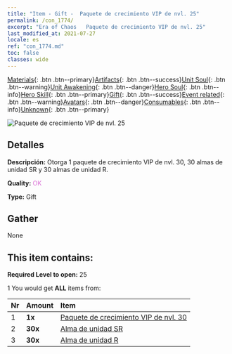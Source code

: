 ```yaml
---
title: "Item - Gift -  Paquete de crecimiento VIP de nvl. 25"
permalink: /con_1774/
excerpt: "Era of Chaos   Paquete de crecimiento VIP de nvl. 25"
last_modified_at: 2021-07-27
locale: es
ref: "con_1774.md"
toc: false
classes: wide
---
```

 [Materials](/ItemsES/){: .btn .btn--primary}[Artifacts](/ItemsES/Artifacts/){: .btn .btn--success}[Unit Soul](/ItemsES/UnitSoul/){: .btn .btn--warning}[Unit Awakening](/ItemsES/UnitAwakening/){: .btn .btn--danger}[Hero Soul](/ItemsES/HeroSoul/){: .btn .btn--info}[Hero Skill](/ItemsES/HeroSkill/){: .btn .btn--primary}[Gift](/ItemsES/Gift/){: .btn .btn--success}[Event related](/ItemsES/Events/){: .btn .btn--warning}[Avatars](/ItemsES/Avatars/){: .btn .btn--danger}[Consumables](/ItemsES/Consumables/){: .btn .btn--info}[Unknown](/ItemsES/Unknown/){: .btn .btn--primary}

 ![ Paquete de crecimiento VIP de nvl. 25](/images/t/i_907220.png)

## Detalles
 **Descripción:** Otorga 1 paquete de crecimiento VIP de nvl. 30, 30 almas de unidad SR y 30 almas de unidad R.

 **Quality:** <span style="color: #DA70D6">OK</span>

 **Type:** Gift

## Gather

  None

## This item contains:

 **Required Level to open:** 25

 1 You would get **ALL** items  from:

  | Nr | Amount |     Item    |
  |:---|:-------|:------------|
  | 1 |  **1x** | [ Paquete de crecimiento VIP de nvl. 30](/ItemsES/con_1775/) |  | 
  | 2 |  **30x** | [Alma de unidad SR](/ItemsES/con_534/) |  | 
  | 3 |  **30x** | [Alma de unidad R](/ItemsES/con_533/) |  | 
